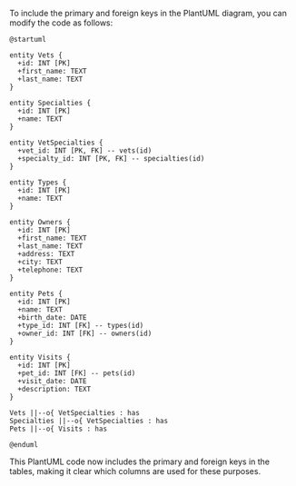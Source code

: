 To include the primary and foreign keys in the PlantUML diagram, you can modify the code as follows:

```plantuml
@startuml

entity Vets {
  +id: INT [PK]
  +first_name: TEXT
  +last_name: TEXT
}

entity Specialties {
  +id: INT [PK]
  +name: TEXT
}

entity VetSpecialties {
  +vet_id: INT [PK, FK] -- vets(id)
  +specialty_id: INT [PK, FK] -- specialties(id)
}

entity Types {
  +id: INT [PK]
  +name: TEXT
}

entity Owners {
  +id: INT [PK]
  +first_name: TEXT
  +last_name: TEXT
  +address: TEXT
  +city: TEXT
  +telephone: TEXT
}

entity Pets {
  +id: INT [PK]
  +name: TEXT
  +birth_date: DATE
  +type_id: INT [FK] -- types(id)
  +owner_id: INT [FK] -- owners(id)
}

entity Visits {
  +id: INT [PK]
  +pet_id: INT [FK] -- pets(id)
  +visit_date: DATE
  +description: TEXT
}

Vets ||--o{ VetSpecialties : has
Specialties ||--o{ VetSpecialties : has
Pets ||--o{ Visits : has

@enduml
```

This PlantUML code now includes the primary and foreign keys in the tables, making it clear which columns are used for these purposes.